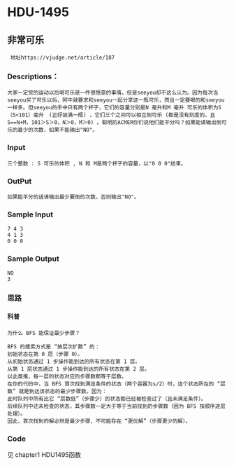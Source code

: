 # HDU-1495

## 非常可乐

` 地址https://vjudge.net/article/187`

### Descriptions：

`大家一定觉的运动以后喝可乐是一件很惬意的事情，但是seeyou却不这么认为。因为每次当seeyou买了可乐以后，阿牛就要求和seeyou一起分享这一瓶可乐，而且一定要喝的和seeyou一样多。但seeyou的手中只有两个杯子，它们的容量分别是N 毫升和M 毫升 可乐的体积为S （S<101）毫升　(正好装满一瓶) ，它们三个之间可以相互倒可乐 (都是没有刻度的，且 S==N+M，101＞S＞0，N＞0，M＞0) 。聪明的ACMER你们说他们能平分吗？如果能请输出倒可乐的最少的次数，如果不能输出"NO"。`

### Input


`三个整数 : S 可乐的体积 , N 和 M是两个杯子的容量，以"0 0 0"结束。`

### OutPut

`如果能平分的话请输出最少要倒的次数，否则输出"NO"。`

### Sample Input

```
7 4 3
4 1 3
0 0 0
```

### Sample Output

```
NO
3
```

### 思路

#### 科普
`为什么 BFS 能保证最少步骤？`
```
BFS 的搜索方式是 “按层次扩散” 的：
初始状态在第 0 层（步骤 0）。
从初始状态通过 1 步操作能到达的所有状态在第 1 层。
从第 1 层状态通过 1 步操作能到达的所有状态在第 2 层。
以此类推，每一层的状态对应的步骤数都等于层数。
在你的代码中，当 BFS 首次找到满足条件的状态（两个容器为s/2）时，这个状态所在的 “层数” 就是到达该状态的最少步骤数。因为：
此时队列中所有比它 “层数低”（步骤少）的状态都已经被检查过了（且未满足条件）。
后续队列中还未检查的状态，其步骤数一定大于等于当前找到的步骤数（因为 BFS 按顺序逐层处理）。
因此，首次找到的解必然是最少步骤，不可能存在 “更优解”（步骤更少的解）。
```

### Code

见 chapter1  HDU1495函数